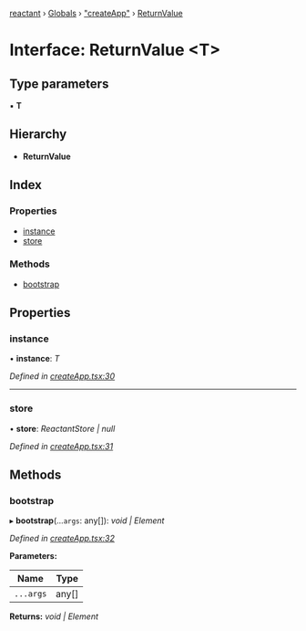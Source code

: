[reactant](../README.md) › [Globals](../globals.md) › ["createApp"](../modules/_createapp_.md) › [ReturnValue](_createapp_.returnvalue.md)

# Interface: ReturnValue <**T**>

## Type parameters

▪ **T**

## Hierarchy

* **ReturnValue**

## Index

### Properties

* [instance](_createapp_.returnvalue.md#instance)
* [store](_createapp_.returnvalue.md#store)

### Methods

* [bootstrap](_createapp_.returnvalue.md#bootstrap)

## Properties

###  instance

• **instance**: *T*

*Defined in [createApp.tsx:30](https://github.com/unadlib/reactant/blob/0eb2298/packages/reactant/src/createApp.tsx#L30)*

___

###  store

• **store**: *ReactantStore | null*

*Defined in [createApp.tsx:31](https://github.com/unadlib/reactant/blob/0eb2298/packages/reactant/src/createApp.tsx#L31)*

## Methods

###  bootstrap

▸ **bootstrap**(...`args`: any[]): *void | Element*

*Defined in [createApp.tsx:32](https://github.com/unadlib/reactant/blob/0eb2298/packages/reactant/src/createApp.tsx#L32)*

**Parameters:**

Name | Type |
------ | ------ |
`...args` | any[] |

**Returns:** *void | Element*
